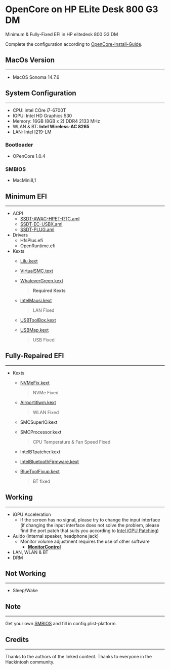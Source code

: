 # OpenCore on HP ELite Desk 800 G3 DM

Minimum & Fully-Fixed EFI in HP elitedesk 800 G3 DM

Complete the configuration according to [OpenCore-Install-Guide](https://dortania.github.io/OpenCore-Install-Guide/).

## MacOs Version

---

- MacOS Sonoma 14.7.6

## System Configuration

---

- CPU: intel COre i7-6700T
- IGPU: Intel HD Graphics 530
- Memory: 16GB (8GB x 2) DDR4 2133 MHz
- WLAN & BT: **Intel Wireless-AC 8265**
- LAN: Intel I219-LM

### Bootloader

- OPenCore 1.0.4

### SMBIOS

- MacMini8,1

## Minimum EFI

---

- ACPI
    - [SSDT-AWAC-HPET-RTC.aml](https://github.com/corpnewt/SSDTTime)
    - [SSDT-EC-USBX.aml](https://dortania.github.io/Getting-Started-With-ACPI/Universal/ec-fix.html)
    - [SSDT-PLUG.aml](https://dortania.github.io/Getting-Started-With-ACPI/Universal/plug.html)
- Drivers
    - HfsPlus.efi
    - OpenRuntime.efi
- Kexts
    - [Lilu.kext](https://github.com/acidanthera/Lilu)
    - [VirtualSMC.text](https://github.com/acidanthera/VirtualSMC)
    - [WhateverGreen.kext](https://github.com/acidanthera/WhateverGreen)
        
        > **Required Kexts**
        > 
    - [IntelMausi.kext](https://github.com/acidanthera/IntelMausi)
        
        > LAN Fixed
        > 
    - [USBToolBox.kext](https://github.com/USBToolBox/kext)
    - [USBMap.kext](https://github.com/corpnewt/USBMap)
        
        > USB Fixed
        > 

## Fully-Repaired EFI

---

- Kexts
    - [NVMeFix.kext](https://github.com/acidanthera/NVMeFix)
        
        > NVMe Fixed
        > 
    - [Airportitlwm.kext](https://github.com/OpenIntelWireless/itlwm)
        
        > WLAN Fixed
        > 
    - SMCSuperIO.kext
    - SMCProcessor.kext
        
        > CPU Temperature & Fan Speed Fixed
        > 
    - IntelBTpatcher.kext
    - [IntelBluetoothFirmware.kext](https://github.com/OpenIntelWireless/IntelBluetoothFirmware)
    - [BlueToolFixup.kext](https://github.com/acidanthera/BrcmPatchRAM)
        
        > BT fixed
        > 

## Working

---

- iGPU Acceleration
    - If the screen has no signal, please try to change the input interface (if changing the input interface does not solve the problem, please find the port patch that suits you according to [Intel iGPU Patching](https://dortania.github.io/OpenCore-Post-Install/gpu-patching/intel-patching/#terminology))
- Auido (internal speaker, headphone jack)
    - Monitor volume adjustment requires the use of other software
        - [**MonitorControl**](https://github.com/MonitorControl/MonitorControl)
- LAN, WLAN & BT
- DRM

## Not Working

---

- Sleep/Wake

## Note

---

Get your own [SMBIOS](https://github.com/corpnewt/GenSMBIOS) and fill in config.plist-platform.

## Credits

---

Thanks to the authors of the linked content.
Thanks to everyone in the Hackintosh community.